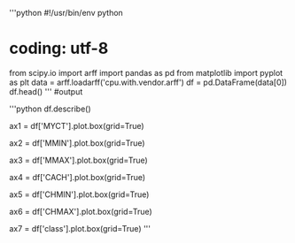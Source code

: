 '''python
#!/usr/bin/env python
# coding: utf-8

from scipy.io import arff
import pandas as pd
from matplotlib import pyplot as plt
data = arff.loadarff('cpu.with.vendor.arff')
df = pd.DataFrame(data[0])
df.head()
'''
#output


'''python
df.describe()

ax1 = df['MYCT'].plot.box(grid=True)

ax2 = df['MMIN'].plot.box(grid=True)

ax3 = df['MMAX'].plot.box(grid=True)

ax4 = df['CACH'].plot.box(grid=True)

ax5 = df['CHMIN'].plot.box(grid=True)

ax6 = df['CHMAX'].plot.box(grid=True)

ax7 = df['class'].plot.box(grid=True)
'''
